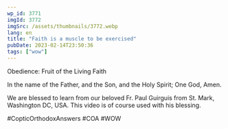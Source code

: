 ```yaml
---
wp_id: 3771
imgId: 3772
imgSrc: /assets/thumbnails/3772.webp
lang: en
title: "Faith is a muscle to be exercised"
pubDate: 2023-02-14T23:50:36
tags: ["wow"]
---
```


<!-- page: 6 -->

<p>Obedience: Fruit of the Living Faith</p>
<p>In the name of the Father, and the Son, and the Holy Spirit; One God, Amen.</p>
<p>We are blessed to learn from our beloved Fr. Paul Guirguis from St. Mark, Washington DC, USA. This video is of course used with his blessing.</p>
<p>#CopticOrthodoxAnswers #COA #WOW</p>
